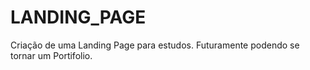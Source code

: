 # LANDING_PAGE
Criação de uma Landing Page para estudos. Futuramente podendo se tornar um Portifolio.
